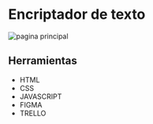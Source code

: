 # Encriptador de texto

![pagina principal](https://i.ytimg.com/vi/QI4Jaz3gLm4/hq720.jpg?sqp=-oaymwEhCK4FEIIDSFryq4qpAxMIARUAAAAAGAElAADIQj0AgKJD&rs=AOn4CLCCxaGBJTP3fNFljsz5YmSIR1_kVQ)

## Herramientas

- HTML
- CSS
- JAVASCRIPT
- FIGMA
- TRELLO
